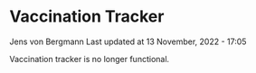 Vaccination Tracker
================
Jens von Bergmann
Last updated at 13 November, 2022 - 17:05

Vaccination tracker is no longer functional.
